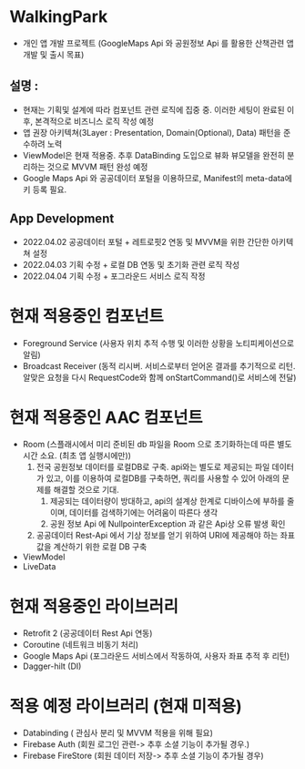 # WalkingPark 
- 개인 앱 개발 프로젝트 (GoogleMaps Api 와 공원정보 Api 를 활용한 산책관련 앱 개발 및 출시 목표)

## 설명 :
- 현재는 기획및 설계에 따라 컴포넌트 관련 로직에 집중 중. 이러한 세팅이 완료된 이후, 본격적으로 비즈니스 로직 작성 예정
- 앱 권장 아키텍쳐(3Layer : Presentation, Domain(Optional), Data) 패턴을 준수하려 노력
- ViewModel은 현재 적용중. 추후 DataBinding 도입으로 뷰화 뷰모델을 완전히 분리하는 것으로 MVVM 패턴 완성 예정 
- Google Maps Api 와 공공데이터 포털을 이용하므로, Manifest의 meta-data에 키 등록 필요.

## App Development 
- 2022.04.02 공공데이터 포털 + 레트로핏2 연동 및 MVVM을 위한 간단한 아키텍쳐 설정
- 2022.04.03 기획 수정 + 로컬 DB 연동 및 초기화 관련 로직 작성
- 2022.04.04 기획 수정 + 포그라운드 서비스 로직 작정

# 현재 적용중인 컴포넌트
- Foreground Service (사용자 위치 추적 수행 및 이러한 상황을 노티피케이션으로 알림)
- Broadcast Receiver (동적 리시버. 서비스로부터 얻어온 결과를 추기적으로 리턴. 알맞은 요청을 다시 RequestCode와 함께 onStartCommand()로 서비스에 전달)

# 현재 적용중인 AAC 컴포넌트
- Room (스플래시에서 미리 준비된 db 파일을 Room 으로 초기화하는데 따른 별도 시간 소요. (최초 앱 실행시에만))
  1. 전국 공원정보 데이터를 로컬DB로 구축. api와는 별도로 제공되는 파일 데이터가 있고, 이를 이용하여 로컬DB를 구축하면, 쿼리를 사용할 수 있어 아래의 문제를 해결할 것으로 기대.
        1. 제공되는 데이터량이 방대하고, api의 설계상 한계로 디바이스에 부하를 줄이며, 데이터를 검색하기에는 어려움이 따른다 생각 
        2. 공원 정보 Api 에 NullpointerException 과 같은 Api상 오류 발생 확인 
  3. 공공데이터 Rest-Api 에서 기상 정보를 얻기 위하여 URI에 제공해야 하는 좌표값을 계산하기 위한 로컬 DB 구축
- ViewModel
- LiveData 

# 현재 적용중인 라이브러리
- Retrofit 2 (공공데이터 Rest Api 연동)
- Coroutine (네트워크 비동기 처리)
- Google Maps Api (포그라운드 서비스에서 작동하여, 사용자 좌표 추적 후 리턴)
- Dagger-hilt (DI)

# 적용 예정 라이브러리 (현재 미적용)
- Databinding ( 관심사 분리 및 MVVM 적용을 위해 필요)
- Firebase Auth (회원 로그인 관련-> 추후 소셜 기능이 추가될 경우.)
- Firebase FireStore (회원 데이터 저장-> 추후 소셜 기능이 추가될 경우)
